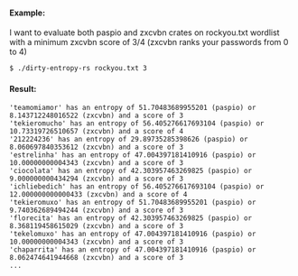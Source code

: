 #### Example:

I want to evaluate both paspio and zxcvbn crates on rockyou.txt wordlist with a minimum zxcvbn score of 3/4 (zxcvbn ranks your passwords from 0 to 4)

```bash
$ ./dirty-entropy-rs rockyou.txt 3
```

#### Result:

```
'teamomiamor' has an entropy of 51.70483689955201 (paspio) or 8.143712248016522 (zxcvbn) and a score of 3
'tekieromucho' has an entropy of 56.405276617693104 (paspio) or 10.73319726510657 (zxcvbn) and a score of 4
'212224236' has an entropy of 29.89735285398626 (paspio) or 8.060697840353612 (zxcvbn) and a score of 3
'estrelinha' has an entropy of 47.004397181410916 (paspio) or 10.00000000004343 (zxcvbn) and a score of 3
'ciocolata' has an entropy of 42.303957463269825 (paspio) or 9.000000000434294 (zxcvbn) and a score of 3
'ichliebedich' has an entropy of 56.405276617693104 (paspio) or 12.000000000000433 (zxcvbn) and a score of 4
'tekieromuxo' has an entropy of 51.70483689955201 (paspio) or 9.740362689494244 (zxcvbn) and a score of 3
'florecita' has an entropy of 42.303957463269825 (paspio) or 8.368119458615029 (zxcvbn) and a score of 3
'tekelomuxo' has an entropy of 47.004397181410916 (paspio) or 10.00000000004343 (zxcvbn) and a score of 3
'chaparrita' has an entropy of 47.004397181410916 (paspio) or 8.062474641944668 (zxcvbn) and a score of 3
...
```